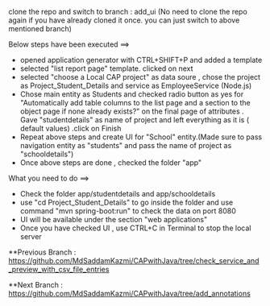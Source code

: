 clone the repo and switch to branch : add_ui (No need to clone the repo again if you have already cloned it once. you can just switch to above mentioned branch)

Below steps have been executed ==>

* opened application generator with CTRL+SHIFT+P and added a template
* selected "list report page" template. clicked on next
* selected "choose a Local CAP project" as data soure , chose the project as Project_Student_Details and service as EmployeeService (Node.js)
* Chose main entity as Students and checked radio button as yes for "Automatically add table columns to the list page and a section to the object page if none already exists?"
  on the final page of attributes . Gave "studentdetails" as name of project and left everything as it is ( default values) .click on Finish
* Repeat above steps and create UI for "School" entity.(Made sure to pass navigation entity as "students" and pass the name of project as "schooldetails")  
* Once above steps are done , checked the folder "app"

What you need to do ==>

* Check the folder app/studentdetails and app/schooldetails
* use "cd Project_Student_Details" to go inside the folder and use command "mvn spring-boot:run" to check the data on port 8080
* UI will be available under the section "web applications"
* Once you have checked UI , use CTRL+C in Terminal to stop the local server


**Previous Branch : https://github.com/MdSaddamKazmi/CAPwithJava/tree/check_service_and_preview_with_csv_file_entries

**Next Branch : https://github.com/MdSaddamKazmi/CAPwithJava/tree/add_annotations
